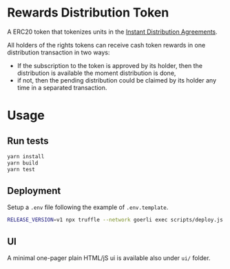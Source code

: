 Rewards Distribution Token
==========================

A ERC20 token that tokenizes units in the [Instant Distribution Agreements](https://docs.superfluid.finance/tutorials/instant-distribution/).

All holders of the rights tokens can receive cash token rewards in one distribution transaction in two ways:

- If the subscription to the token is approved by its holder, then the distribution is available the moment distribution is done,
- if not, then the pending distribution could be claimed by its holder any time in a separated transaction.

# Usage

## Run tests

```bash
yarn install
yarn build
yarn test
```

## Deployment

Setup a `.env` file following the example of `.env.template`.

```bash
RELEASE_VERSION=v1 npx truffle --network goerli exec scripts/deploy.js
```

## UI

A minimal one-pager plain HTML/jS ui is available also under `ui/` folder.
